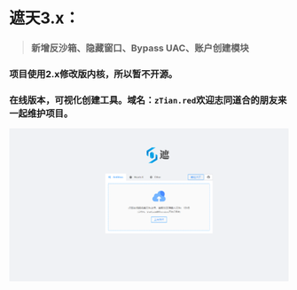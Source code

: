 # 遮天3.x：

> ### 新增反沙箱、隐藏窗口、Bypass UAC、账户创建模块

### 项目使用2.x修改版内核，所以暂不开源。

### 在线版本，可视化创建工具。域名：`zTian.red`欢迎志同道合的朋友来一起维护项目。

![v3](../images/v3.png)
